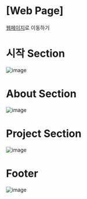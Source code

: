# [Web Page]
<a href="https://whalekimm.github.io/Introduction/" target="_blank"> 웹페이지<a/>로 이동하기

# 시작 Section
![image](https://github.com/WhaleKimm/Introduction/assets/134510321/c30eeef5-1d9e-4ffa-ba31-af94a1a1d940)

# About Section
![image](https://github.com/WhaleKimm/Introduction/assets/134510321/f2897639-cace-4d40-ac50-8d1b5f0430b7)

# Project Section
![image](https://github.com/WhaleKimm/Introduction/assets/134510321/f71da309-78cc-468b-88ef-3875834e173d)

# Footer 
![image](https://github.com/WhaleKimm/Introduction/assets/134510321/9e1f531d-1e69-4ba2-91d6-ecef4acea282)


